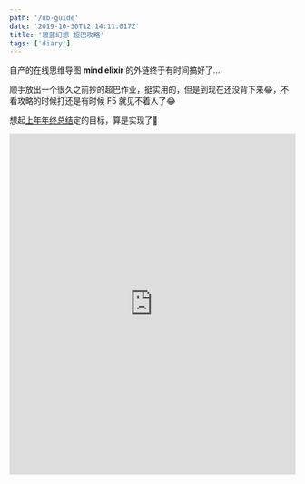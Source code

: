 ```yaml
---
path: '/ub-guide'
date: '2019-10-30T12:14:11.017Z'
title: '碧蓝幻想 超巴攻略'
tags: ['diary']
---
```


自产的在线思维导图 **mind elixir** 的外链终于有时间搞好了...

顺手放出一个很久之前抄的超巴作业，挺实用的，但是到现在还没背下来😂，不看攻略的时候打还是有时候 F5 就见不着人了😂

想起[上年年终总结](/2018-12-31-2018-summary)定的目标，算是实现了🤔

<iframe width="100%" height="600px" style="border:none" src="https://mindelixir.ink/#/map?id=5d40e4fda94fe2003d0cbdae&p=1&share=1">

